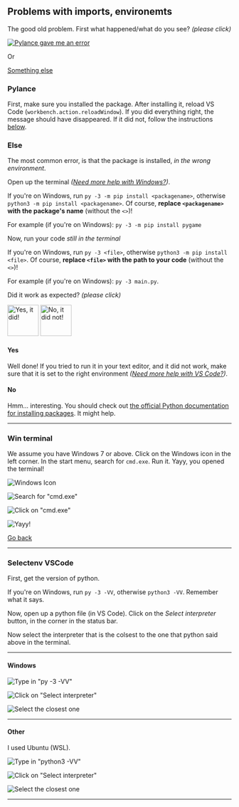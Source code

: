 ## Problems with imports, environemts

The good old problem. First what happened/what do you see? _(please click)_

[![Pylance gave me an error](/assets/pyenv-pylance.png)](#pylance)

Or

[Something else](#else)

### Pylance

First, make sure you installed the package. After installing it, reload VS Code (`workbench.action.reloadWindow`).
If you did everything right, the message should have disappeared. If it did not, follow the instructions [below](#else).

### Else

The most common error, is that the package is installed, _in the wrong environment_.

Open up the terminal _([Need more help with Windows?](#win-terminal))_.

If you're on Windows, run `py -3 -m pip install <packagename>`, otherwise `python3 -m pip install <packagename>`. Of course, **replace `<packagename>` with the package's name** (without the `<>`)!

For example (if you're on Windows): `py -3 -m pip install pygame`

Now, run your code _still in the terminal_

If you're on Windows, run `py -3 <file>`, otherwise `python3 -m pip install <file>`. Of course, **replace `<file>` with the path to your code** (without the `<>`)!

For example (if you're on Windows): `py -3 main.py`.

Did it work as expected? _(please click)_

<a href="#yes"><img src="/koviubi56/assets/yes.png" alt="Yes, it did!" style="width: 5em;"></a>
<a href="#no"><img src="/koviubi56/assets/no.png" alt="No, it did not!" style="width: 5em;"></a>

#### Yes

Well done! If you tried to run it in your text editor, and it did not work, make sure that it is set to the right environment _([Need more help with VS Code?](#selectenv-vscode))_.

#### No

Hmm... interesting. You should check out [the official Python documentation for installing packages](https://packaging.python.org/en/latest/tutorials/installing-packages/). It might help.

---

### Win terminal

We assume you have Windows 7 or above. Click on the Windows icon in the left corner. In the start menu, search for `cmd.exe`.
Run it. Yayy, you opened the terminal!

![Windows Icon](/assets/pyenv-winterminal-winicon.png)

![Search for "cmd.exe"](/assets/pyenv-winterminal-search.png)

![Click on "cmd.exe"](/assets/pyenv-winterminal-searchcmd.png)

![Yayy!](/assets/pyenv-winterminal-terminal.jpg)

[Go back](#else)

---

### Selectenv VSCode

First, get the version of python.

If you're on Windows, run `py -3 -VV`, otherwise `python3 -VV`. Remember what it says.

Now, open up a python file (in VS Code). Click on the _Select interpreter_ button, in the corner in the status bar.

Now select the interpreter that is the colsest to the one that python said above in the terminal.

---

#### Windows

![Type in "py -3 -VV"](/assets/pyenv-vscode-winpyver.png)

![Click on "Select interpreter"](/assets/pyenv-vscode-interpreter.png)

![Select the closest one](/assets/pyenv-vscode-winforme.png)

---

#### Other

I used Ubuntu (WSL).

![Type in "python3 -VV"](/assets/pyenv-vscode-ubuntupyver.png)

![Click on "Select interpreter"](/assets/pyenv-vscode-interpreter.png)

![Select the closest one](/assets/pyenv-vscode-ubuntuforme.png)

---
